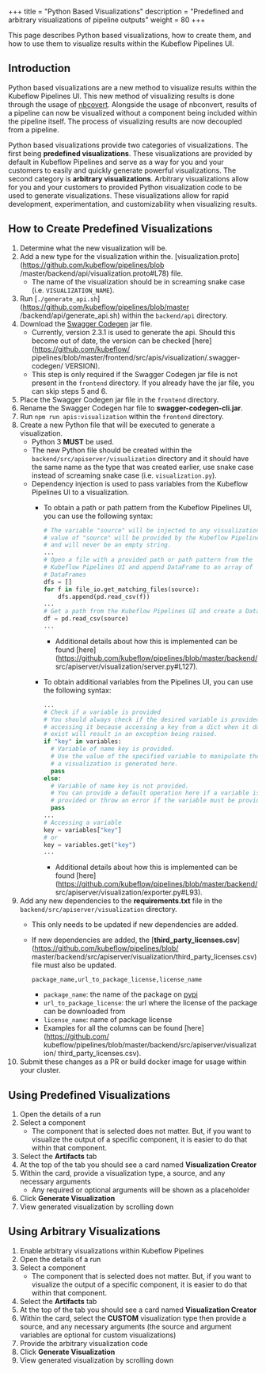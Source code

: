 +++
title = "Python Based Visualizations"
description = "Predefined and arbitrary visualizations of pipeline outputs"
weight = 80
+++

This page describes Python based visualizations, how to create them, and how to
use them to visualize results within the Kubeflow Pipelines UI.

## Introduction

Python based visualizations are a new method to visualize results within the
Kubeflow Pipelines UI. This new method of visualizing results is done through
the usage of [nbcovert](https://github.com/jupyter/nbconvert). Alongside the
usage of nbconvert, results of a pipeline can now be visualized without a
component being included within the pipeline itself. The process of visualizing
results are now decoupled from a pipeline.

Python based visualizations provide two categories of visualizations. The first
being **predefined visualizations**. These visualizations are provided by
default in Kubeflow Pipelines and serve as a way for you and your customers to
easily and quickly generate powerful visualizations. The second category is
**arbitrary visualizations**. Arbitrary visualizations allow for you and your
customers to provided Python visualization code to be used to generate
visualizations. These visualizations allow for rapid development,
experimentation, and customizability when visualizing results.

## How to Create Predefined Visualizations

1. Determine what the new visualization will be.
2. Add a new type for the visualization within the.
[visualization.proto](https://github.com/kubeflow/pipelines/blob
/master/backend/api/visualization.proto#L78) file.
    * The name of the visualization should be in screaming snake case
    (i.e. `VISUALIZATION_NAME`).
3. Run [`./generate_api.sh`](https://github.com/kubeflow/pipelines/blob/master
/backend/api/generate_api.sh) within the `backend/api` directory.
4. Download the [Swagger Codegen](https://swagger.io/tools/swagger-codegen/)
jar file.
    * Currently, version 2.3.1 is used to generate the api. Should this become
    out of date, the version can be checked [here](https://github.com/kubeflow/
    pipelines/blob/master/frontend/src/apis/visualization/.swagger-codegen/
    VERSION).
    * This step is only required if the Swagger Codegen jar file is not present
    in the `frontend` directory. If you already have the jar file, you can skip
    steps 5 and 6.
5. Place the Swagger Codegen jar file in the `frontend` directory.
6. Rename the Swagger Codegen har file to **swagger-codegen-cli.jar**.
7. Run `npm run apis:visualization` within the `frontend` directory.
8. Create a new Python file that will be executed to generate a visualization.
    * Python 3 **MUST** be used.
    * The new Python file should be created within the
    `backend/src/apiserver/visualization` directory and it should have the same
    name as the type that was created earlier, use snake case instead of
    screaming snake case (i.e. `visualization.py`).
    * Dependency injection is used to pass variables from the Kubeflow Pipelines
    UI to a visualization.
        * To obtain a path or path pattern from the Kubeflow Pipelines UI, you
        can use the following syntax:

            ```python
            # The variable "source" will be injected to any visualization. The
            # value of "source" will be provided by the Kubeflow Pipelines UI
            # and will never be an empty string.
            ...
            # Open a file with a provided path or path pattern from the
            # Kubeflow Pipelines UI and append DataFrame to an array of
            # DataFrames
            dfs = []
            for f in file_io.get_matching_files(source):
                dfs.append(pd.read_csv(f))
            ...
            # Get a path from the Kubeflow Pipelines UI and create a DataFrame
            df = pd.read_csv(source)
            ...
            ```
            * Additional details about how this is implemented can be found
            [here](https://github.com/kubeflow/pipelines/blob/master/backend/
            src/apiserver/visualization/server.py#L127).
        * To obtain additional variables from the Pipelines UI, you can use
        the following syntax:

            ```python
            ...
            # Check if a variable is provided
            # You should always check if the desired variable is provided before
            # accessing it because accessing a key from a dict when it does not
            # exist will result in an exception being raised.
            if "key" in variables:
              # Variable of name key is provided.
              # Use the value of the specified variable to manipulate the way
              # a visualization is generated here.
              pass
            else:
              # Variable of name key is not provided.
              # You can provide a default operation here if a variable is not
              # provided or throw an error if the variable must be provided.
              pass
            ...
            # Accessing a variable
            key = variables["key"]
            # or
            key = variables.get("key")
            ...
            ```
            * Additional details about how this is implemented can be found
            [here](https://github.com/kubeflow/pipelines/blob/master/backend/
            src/apiserver/visualization/exporter.py#L93).
9. Add any new dependencies to the **requirements.txt** file in the
`backend/src/apiserver/visualization` directory.
    * This only needs to be updated if new dependencies are added.
    * If new dependencies are added, the
    [**third_party_licenses.csv**](https://github.com/kubeflow/pipelines/blob/
    master/backend/src/apiserver/visualization/third_party_licenses.csv) file
    must also be updated.
        
        ```csv
        package_name,url_to_package_license,license_name
        ```
        * `package_name`: the name of the package on [pypi](https://pypi.org/)
        * `url_to_package_license`: the url where the license of the package can
        be downloaded from
        * `license_name`: name of package license
        * Examples for all the columns can be found [here](https://github.com/
        kubeflow/pipelines/blob/master/backend/src/apiserver/visualization/
        third_party_licenses.csv).
10. Submit these changes as a PR or build docker image for usage within your
cluster.

## Using Predefined Visualizations

1. Open the details of a run
2. Select a component
    * The component that is selected does not matter. But, if you want to
    visualize the output of a specific component, it is easier to do that within
    that component.
3. Select the **Artifacts** tab
4. At the top of the tab you should see a card named **Visualization Creator**
5. Within the card, provide a visualization type, a source, and any necessary
arguments
    * Any required or optional arguments will be shown as a placeholder
6. Click **Generate Visualization**
7. View generated visualization by scrolling down

## Using Arbitrary Visualizations

1. Enable arbitrary visualizations within Kubeflow Pipelines
2. Open the details of a run
3. Select a component
    * The component that is selected does not matter. But, if you want to
    visualize the output of a specific component, it is easier to do that within
    that component.
4. Select the **Artifacts** tab
5. At the top of the tab you should see a card named **Visualization Creator**
6. Within the card, select the **CUSTOM** visualization type then provide a
source, and any necessary arguments (the source and argument variables are
optional for custom visualizations)
7. Provide the arbitrary visualization code
8. Click **Generate Visualization**
9. View generated visualization by scrolling down